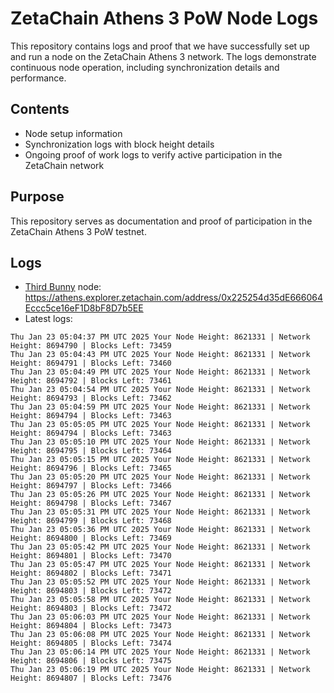# ZetaChain Athens 3 PoW Node Logs
This repository contains logs and proof that we have successfully set up and run a node on the ZetaChain Athens 3 network. The logs demonstrate continuous node operation, including synchronization details and performance.

## Contents
- Node setup information
- Synchronization logs with block height details
- Ongoing proof of work logs to verify active participation in the ZetaChain network

## Purpose
This repository serves as documentation and proof of participation in the ZetaChain Athens 3 PoW testnet.

## Logs

- [Third Bunny](https://thirdbunny.xyz/) node: https://athens.explorer.zetachain.com/address/0x225254d35dE666064Eccc5ce16eF1D8bF8D7b5EE
- Latest logs:
```
Thu Jan 23 05:04:37 PM UTC 2025 Your Node Height: 8621331 | Network Height: 8694790 | Blocks Left: 73459
Thu Jan 23 05:04:43 PM UTC 2025 Your Node Height: 8621331 | Network Height: 8694791 | Blocks Left: 73460
Thu Jan 23 05:04:49 PM UTC 2025 Your Node Height: 8621331 | Network Height: 8694792 | Blocks Left: 73461
Thu Jan 23 05:04:54 PM UTC 2025 Your Node Height: 8621331 | Network Height: 8694793 | Blocks Left: 73462
Thu Jan 23 05:04:59 PM UTC 2025 Your Node Height: 8621331 | Network Height: 8694794 | Blocks Left: 73463
Thu Jan 23 05:05:05 PM UTC 2025 Your Node Height: 8621331 | Network Height: 8694794 | Blocks Left: 73463
Thu Jan 23 05:05:10 PM UTC 2025 Your Node Height: 8621331 | Network Height: 8694795 | Blocks Left: 73464
Thu Jan 23 05:05:15 PM UTC 2025 Your Node Height: 8621331 | Network Height: 8694796 | Blocks Left: 73465
Thu Jan 23 05:05:20 PM UTC 2025 Your Node Height: 8621331 | Network Height: 8694797 | Blocks Left: 73466
Thu Jan 23 05:05:26 PM UTC 2025 Your Node Height: 8621331 | Network Height: 8694798 | Blocks Left: 73467
Thu Jan 23 05:05:31 PM UTC 2025 Your Node Height: 8621331 | Network Height: 8694799 | Blocks Left: 73468
Thu Jan 23 05:05:36 PM UTC 2025 Your Node Height: 8621331 | Network Height: 8694800 | Blocks Left: 73469
Thu Jan 23 05:05:42 PM UTC 2025 Your Node Height: 8621331 | Network Height: 8694801 | Blocks Left: 73470
Thu Jan 23 05:05:47 PM UTC 2025 Your Node Height: 8621331 | Network Height: 8694802 | Blocks Left: 73471
Thu Jan 23 05:05:52 PM UTC 2025 Your Node Height: 8621331 | Network Height: 8694803 | Blocks Left: 73472
Thu Jan 23 05:05:58 PM UTC 2025 Your Node Height: 8621331 | Network Height: 8694803 | Blocks Left: 73472
Thu Jan 23 05:06:03 PM UTC 2025 Your Node Height: 8621331 | Network Height: 8694804 | Blocks Left: 73473
Thu Jan 23 05:06:08 PM UTC 2025 Your Node Height: 8621331 | Network Height: 8694805 | Blocks Left: 73474
Thu Jan 23 05:06:14 PM UTC 2025 Your Node Height: 8621331 | Network Height: 8694806 | Blocks Left: 73475
Thu Jan 23 05:06:19 PM UTC 2025 Your Node Height: 8621331 | Network Height: 8694807 | Blocks Left: 73476
```
